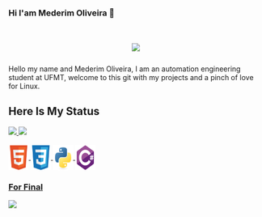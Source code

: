 ### Hi I'am Mederim Oliveira 👋
<h1 align="center">
          <a href="https://tenor.com/view/meme-anime-jojos-jojo-bizarre-gif-18202893"><img height="300px" src="https://tenor.com/view/meme-anime-jojos-jojo-bizarre-gif-18202893.gif"></a>
</h1>

Hello my name and Mederim Oliveira, I am an automation engineering student at UFMT, welcome to this git with my projects and a pinch of love for Linux.

<h2>Here Is My Status</h2>

<div>
      <a href="https://github.com/Mederim">
      <img height="130em" src="https://github-readme-stats.vercel.app/api?username=Mederim&show_icons=true&theme=dracula&include_all_commits=true&count_private=true"/>
      <img height="130em" src="https://github-readme-stats.vercel.app/api/top-langs/?username=Mederim&layout=compact&langs_count=7&theme=dracula"/>
</div>
  
<div style="display: inline_block"><br>
<img align="center" height="50" width="40" src="https://raw.githubusercontent.com/devicons/devicon/master/icons/html5/html5-original.svg">
<img align="center" height="50" width="40" src="https://raw.githubusercontent.com/devicons/devicon/master/icons/css3/css3-original.svg">
<img align="center"  height="50" width="40" src="https://raw.githubusercontent.com/devicons/devicon/master/icons/python/python-original.svg">
<img align="center" height="50" width="40" src="https://raw.githubusercontent.com/devicons/devicon/master/icons/csharp/csharp-original.svg">
</div>

<h3>For Final</h3>

<a href="https://gifs.alphacoders.com/gifs/view/35697"><img height="250px" src="https://giffiles.alphacoders.com/356/35697.gif"></a>
